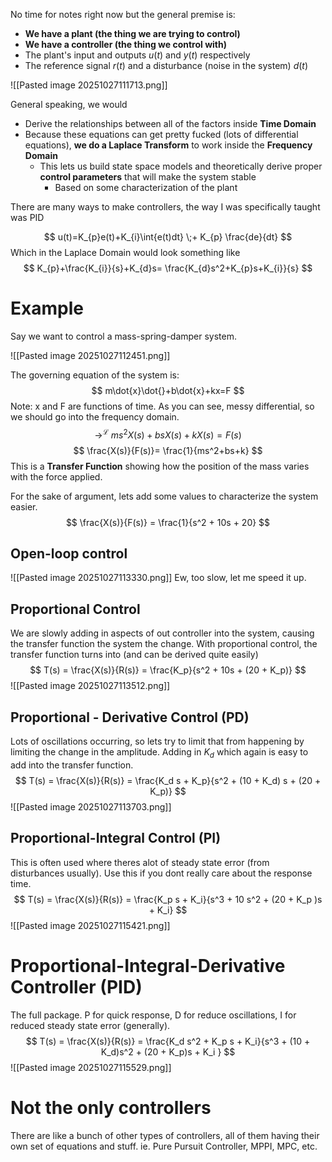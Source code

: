 No time for notes right now but the general premise is:
- **We have a plant (the thing we are trying to control)**
- **We have a controller (the thing we control with)**
- The plant's input and outputs $u(t)$ and $y(t)$ respectively
- The reference signal $r(t)$ and a disturbance (noise in the system) $d(t)$

![[Pasted image 20251027111713.png]]

General speaking, we would
 - Derive the relationships between all of the factors inside **Time Domain**
 - Because these equations can get pretty fucked (lots of differential equations), **we do a Laplace Transform** to work inside the **Frequency Domain** 
	 - This lets us build state space models and theoretically derive proper **control parameters** that will make the system stable
		 - Based on some characterization of the plant

There are many ways to make controllers, the way I was specifically taught was PID

$$
u(t)=K_{p}e(t)+K_{i}\int{e(t)dt} \;+ K_{p} \frac{de}{dt}
$$
Which in the Laplace Domain would look something like
$$
K_{p}+\frac{K_{i}}{s}+K_{d}s= \frac{K_{d}s^2+K_{p}s+K_{i}}{s}
$$
# Example
Say we want to control a mass-spring-damper system.

![[Pasted image 20251027112451.png]]

The governing equation of the system is:
$$
m\dot{x}\dot{}+b\dot{x}+kx=F
$$
Note: x and F are functions of time. As you can see, messy differential, so we should go into the frequency domain.
$$
\to^{\mathcal{L}} \; ms^2X(s)+bsX(s)+kX(s)=F(s)
$$
$$
\frac{X(s)}{F(s)}= \frac{1}{ms^2+bs+k}
$$
This is a **Transfer Function** showing how the position of the mass varies with the force applied.

For the sake of argument, lets add some values to characterize the system easier.
$$
\frac{X(s)}{F(s)} = \frac{1}{s^2 + 10s + 20}
$$
## Open-loop control
![[Pasted image 20251027113330.png]]
Ew, too slow, let me speed it up.

## Proportional Control
We are slowly adding in aspects of out controller into the system, causing the transfer function the system the change. With proportional control, the transfer function turns into (and can be derived quite easily)
$$
T(s) = \frac{X(s)}{R(s)} = \frac{K_p}{s^2 + 10s + (20 + K_p)}
$$
![[Pasted image 20251027113512.png]]

## Proportional - Derivative Control (PD)
Lots of oscillations occurring, so lets try to limit that from happening by limiting the change in the amplitude. Adding in $K_{d}$ which again is easy to add into the transfer function.
$$
T(s) = \frac{X(s)}{R(s)} = \frac{K_d s + K_p}{s^2 + (10 + K_d) s + (20 + K_p)}
$$
![[Pasted image 20251027113703.png]]
## Proportional-Integral Control (PI)
This is often used where theres alot of steady state error (from disturbances usually). Use this if you dont really care about the response time.
$$
T(s) = \frac{X(s)}{R(s)} = \frac{K_p s + K_i}{s^3 + 10 s^2 + (20 + K_p )s + K_i}
$$
![[Pasted image 20251027115421.png]]
# Proportional-Integral-Derivative Controller (PID)
The full package. P for quick response, D for reduce oscillations, I for reduced steady state error (generally).
$$
T(s) = \frac{X(s)}{R(s)} = \frac{K_d s^2 + K_p s + K_i}{s^3 + (10 + K_d)s^2 + (20 + K_p)s + K_i }
$$
![[Pasted image 20251027115529.png]]

# Not the only controllers
There are like a bunch of other types of controllers, all of them having their own set of equations and stuff. ie. Pure Pursuit Controller, MPPI, MPC, etc.
